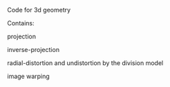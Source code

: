 Code for 3d geometry

Contains:

  projection 
  
  inverse-projection 
  
  radial-distortion and undistortion by the division model
  
  image warping
  
